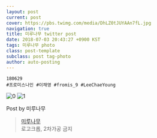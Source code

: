 ```yaml
---
layout: post
current: post
cover: https://pbs.twimg.com/media/DhLZ0tJUYAAn7fL.jpg
navigation: true
title: 미루나무 twitter post
date: 2018-07-03 20:43:27 +0900 KST
tags: 미루나무 photo
class: post-template
subclass: post tag-photo
author: auto-posting
---
```


```  
180629   
#프로미스나인 #이채영 #fromis_9 #LeeChaeYoung  

```

![0](https://pbs.twimg.com/media/DhLZ0tIUcAAVuLM.jpg)
![1](https://pbs.twimg.com/media/DhLZ0tJUYAAn7fL.jpg)


Post by 미루나무

> [미루나무](https://twitter.com/000514net)  
  로고크롭, 2차가공 금지